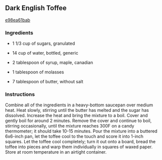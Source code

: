 ## Dark English Toffee

[e98ea61bab](http://www.food.com/recipe/dark-english-toffee-336516)

### Ingredients

 - 1 1/3 cup of sugars, granulated

 - 14 cup of water, bottled, generic

 - 2 tablespoon of syrup, maple, canadian

 - 1 tablespoon of molasses

 - 7 tablespoon of butter, without salt

### Instructions

Combine all of the ingredients in a heavy-bottom saucepan over medium heat. Heat slowly, stirring until the butter has melted and the sugar has dissolved. Increase the heat and bring the mixture to a boil. Cover and gently boil for around 2 minutes. Remove the cover and continue to boil, stirring occasionally, until the mixture reaches 300F on a candy thermometer; it should take 10-15 minutes. Pour the mixture into a buttered 6x6-inch pan, let the toffee cool to the touch and score it into 1-inch squares. Let the toffee cool completely; turn it out onto a board, bread the toffee into pieces and warp them individually in squares of waxed paper. Store at room temperature in an airtight container.